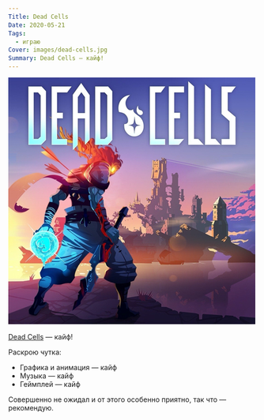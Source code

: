 ```yaml
---
Title: Dead Cells
Date: 2020-05-21
Tags:
  - играю
Cover: images/dead-cells.jpg
Summary: Dead Cells — кайф!
---
```


![Dead Cells](images/dead-cells.jpg)

[Dead Cells](https://dead-cells.com/) — кайф!

Раскрою чутка:

* Графика и анимация — кайф
* Музыка — кайф
* Геймплей — кайф

Совершенно не ожидал и от этого особенно приятно, так что — рекомендую.
